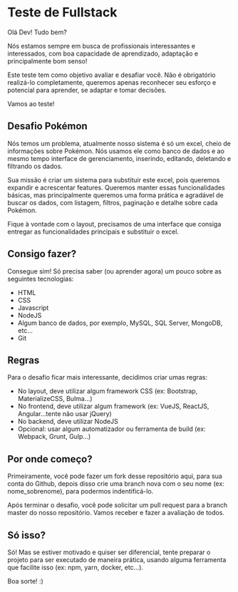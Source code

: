 # Teste de Fullstack

Olá Dev! Tudo bem?

Nós estamos sempre em busca de profissionais interessantes e interessados, com boa capacidade de aprendizado, adaptação e principalmente bom senso!

Este teste tem como objetivo avaliar e desafiar você. Não é obrigatório realizá-lo completamente, queremos apenas reconhecer seu esforço e potencial para aprender, se adaptar e tomar decisões.

Vamos ao teste!

## Desafio Pokémon

Nós temos um problema, atualmente nosso sistema é só um excel, cheio de informações sobre Pokémon. Nós usamos ele como banco de dados e ao mesmo tempo interface de gerenciamento, inserindo, editando, deletando e filtrando os dados.

Sua missão é criar um sistema para substituir este excel, pois queremos expandir e acrescentar features. Queremos manter essas funcionalidades básicas, mas principalmente queremos uma forma prática e agradável de buscar os dados, com listagem, filtros, paginação e detalhe sobre cada Pokémon.

Fique à vontade com o layout, precisamos de uma interface que consiga entregar as funcionalidades principais e substituir o excel.


## Consigo fazer?

Consegue sim! Só precisa saber (ou aprender agora) um pouco sobre as seguintes tecnologias:
- HTML
- CSS 
- Javascript
- NodeJS
- Algum banco de dados, por exemplo, MySQL, SQL Server, MongoDB, etc...
- Git


## Regras

Para o desafio ficar mais interessante, decidimos criar umas regras:
- No layout, deve utilizar algum framework CSS (ex: Bootstrap, MaterializeCSS, Bulma...)
- No frontend, deve utilizar algum framework (ex: VueJS, ReactJS, Angular...tente não usar jQuery)
- No backend, deve utilizar NodeJS
- Opcional: usar algum automatizador ou ferramenta de build (ex: Webpack, Grunt, Gulp...)

## Por onde começo?

Primeiramente, você pode fazer um fork desse repositório aqui, para sua conta do Github, depois disso crie uma branch nova com o seu nome (ex: nome_sobrenome), para podermos indentificá-lo.

Após terminar o desafio, você pode solicitar um pull request para a branch master do nosso repositório. Vamos receber e fazer a avaliação de todos.

## Só isso?

Só! Mas se estiver motivado e quiser ser diferencial, tente preparar o projeto para ser executado de maneira prática, usando alguma ferramenta que facilite isso (ex: npm, yarn, docker, etc...). 

Boa sorte! :)
